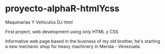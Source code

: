 # proyecto-alphaR-htmlYcss
Maquinarias Y Vehiculos DJ html

First project, web development using only HTML y CSS

Informative web page based in the business of my old brother, he's starting a new mechanic shop for heavy machinery in Merida - Venezuela.




